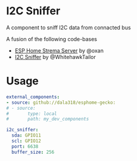# I2C Sniffer
A component to sniff I2C data from connacted bus

A fusion of the following code-bases

* [ESP Home Strema Server](https://github.com/oxan/esphome-stream-server) by @oxan
* [I2C Sniffer](https://github.com/WhitehawkTailor/I2C-sniffer) by @WhitehawkTailor

# Usage

```yaml
external_components:
- source: github://dala318/esphome-gecko:
# - source:
#       type: local
#       path: my_dev_components

i2c_sniffer:
  sda: GPIO11
  scl: GPIO12
  port: 6638
  buffer_size: 256
```